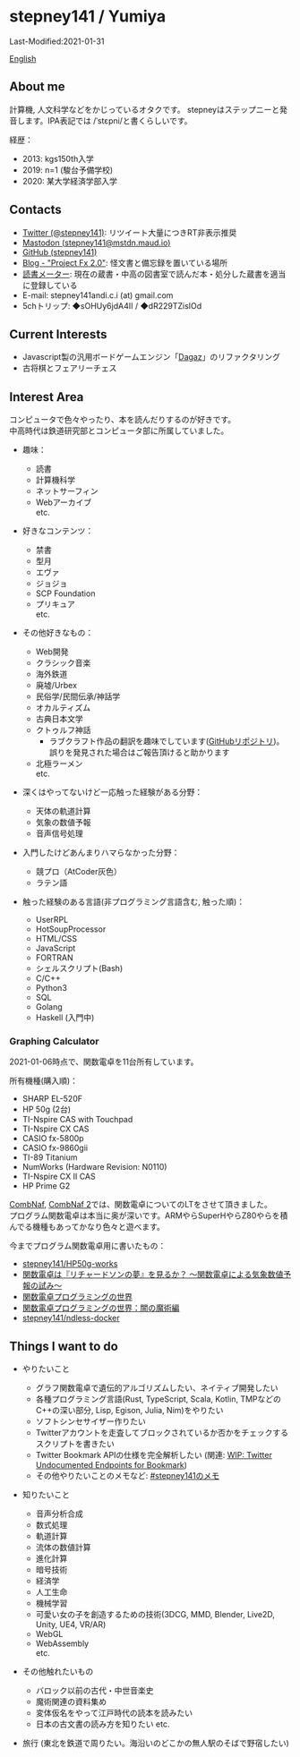 # stepney141 / Yumiya

Last-Modified:2021-01-31

[English](en.html)

## About me

計算機, 人文科学などをかじっているオタクです。
stepneyはステップニーと発音します。IPA表記では /ˈstɛpni/と書くらしいです。

経歴：

- 2013: kgs150th入学
- 2019: n=1 (駿台予備学校)
- 2020: 某大学経済学部入学

## Contacts

- [Twitter (@stepney141)](https://twitter.com/stepney141): リツイート大量につきRT非表示推奨
- [Mastodon (stepney141@mstdn.maud.io)](https://mstdn.maud.io/@stepney141)
- [GitHub (stepney141)](https://github.com/stepney141)
- [Blog - "Project Fx 2.0"](https://stepney141.hatenablog.com/): 怪文書と備忘録を置いている場所
- [読書メーター](https://bookmeter.com/users/1003258): 現在の蔵書・中高の図書室で読んだ本・処分した蔵書を適当に登録している
- E-mail: stepney141andi.c.i (at) gmail.com
- 5chトリップ: ◆sOHUy6jdA4II / ◆dR229TZisIOd
<!-- - [Amazon欲しいものリスト](https://www.amazon.jp/hz/wishlist/ls/9DMJ9MP1LX82?ref_=wl_share:embed:cite)：5000兆円欲しい -->

## Current Interests

- Javascript製の汎用ボードゲームエンジン「[Dagaz](https://github.com/GlukKazan/Dagaz)」のリファクタリング
- 古将棋とフェアリーチェス

## Interest Area

コンピュータで色々やったり、本を読んだりするのが好きです。  
中高時代は鉄道研究部とコンピュータ部に所属していました。

- 趣味：
  - 読書
  - 計算機科学
  - ネットサーフィン
  - Webアーカイブ  
  etc.

- 好きなコンテンツ：
  - 禁書
  - 型月
  - エヴァ
  - ジョジョ
  - SCP Foundation
  - プリキュア    
  etc.

- その他好きなもの：
  - Web開発
  - クラシック音楽
  - 海外鉄道
  - 廃墟/Urbex
  - 民俗学/民間伝承/神話学
  - オカルティズム
  - 古典日本文学
  - クトゥルフ神話
    - ラブクラフト作品の翻訳を趣味でしています([GitHubリポジトリ](https://github.com/stepney141/translation-works))。誤りを発見された場合はご報告頂けると助かります
  - 北極ラーメン  
  etc.

- 深くはやってないけど一応触った経験がある分野：
  - 天体の軌道計算
  - 気象の数値予報
  - 音声信号処理
  
- 入門したけどあんまりハマらなかった分野：
  - 競プロ（AtCoder灰色）
  - ラテン語

- 触った経験のある言語(非プログラミング言語含む, 触った順)：
  - UserRPL
  - HotSoupProcessor
  - HTML/CSS
  - JavaScript
  - FORTRAN
  - シェルスクリプト(Bash)
  - C/C++
  - Python3
  - SQL
  - Golang
  - Haskell (入門中)

### Graphing Calculator

2021-01-06時点で、関数電卓を11台所有しています。  

所有機種(購入順)：

- SHARP EL-520F
- HP 50g (2台)
- TI-Nspire CAS with Touchpad
- TI-Nspire CX CAS
- CASIO fx-5800p
- CASIO fx-9860gii
- TI-89 Titanium
- NumWorks (Hardware Revision: N0110)
- TI-Nspire CX II CAS
- HP Prime G2

[CombNaf](https://atnd.org/events/87946), [CombNaf 2](https://combnaf.connpass.com/event/64638/)では、関数電卓についてのLTをさせて頂きました。  
プログラム関数電卓は本当に奥が深いです。ARMやらSuperHやらZ80やらを積んでる機種もあってかなり色々と遊べます。  

今までプログラム関数電卓用に書いたもの：

- [stepney141/HP50g-works](https://github.com/stepney141/HP50g-works)
- [関数電卓は『リチャードソンの夢』を見るか？ 〜関数電卓による気象数値予報の試み〜](https://stepney141.hatenablog.com/entry/2020/05/27/071742)
- [関数電卓プログラミングの世界](https://stepney141.hatenablog.com/entry/2020/12/01/235856)
- [関数電卓プログラミングの世界：闇の魔術編](https://stepney141.hatenablog.com/entry/2020/12/24/235437)
- [stepney141/ndless-docker](https://github.com/stepney141/ndless-docker)

## Things I want to do

- やりたいこと
  - グラフ関数電卓で遺伝的アルゴリズムしたい、ネイティブ開発したい
  - 各種プログラミング言語(Rust, TypeScript, Scala, Kotlin, TMPなどのC++の深い部分, Lisp, Egison, Julia, Nim)をやりたい
  - ソフトシンセサイザー作りたい
  - Twitterアカウントを走査してブロックされているか否かをチェックするスクリプトを書きたい
  - Twitter Bookmark APIの仕様を完全解析したい (関連: [WIP: Twitter Undocumented Endpoints for Bookmark](https://gist.github.com/stepney141/c161a83f02c42e161c905249733b9225))  
  - その他やりたいことのメモなど: [#stepney141のメモ](https://twilog.org/stepney141/search?word=%23stepney141%E3%81%AE%E3%83%A1%E3%83%A2&ao=a)

- 知りたいこと
  - 音声分析合成
  - 数式処理
  - 軌道計算
  - 流体の数値計算
  - 進化計算
  - 暗号技術
  - 経済学
  - 人工生命
  - 機械学習
  - 可愛い女の子を創造するための技術(3DCG, MMD, Blender, Live2D, Unity, UE4, VR/AR)
  - WebGL
  - WebAssembly  
  etc.

- その他触れたいもの
  - バロック以前の古代・中世音楽史
  - 魔術関連の資料集め
  - 変体仮名をやって江戸時代の読本を読みたい
  - 日本の古文書の読み方を知りたい
  etc.

- 旅行 (東北を鉄道で周りたい。海沿いのどこかの無人駅のそばで野宿したい)
